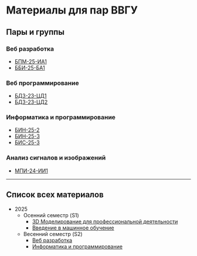 # Материалы для пар ВВГУ

## Пары и группы

### Веб разработка

- [БПМ-25-ИА1](2025-S2/web-frontend-programming/README.md)
- [ББИ-25-БА1](2025-S2/web-frontend-programming/README.md)

### Веб программирование

- [БДЗ-23-ЦД1](2025-S2/web-frontend-programming/README.md)
- [БДЗ-23-ЦД2](2025-S2/web-frontend-programming/README.md)

### Информатика и программирование

- [БИН-25-2](2025-S2/cs-programming/README.md)
- [БИН-25-3](2025-S2/cs-programming/README.md)
- [БИС-25-3](2025-S2/cs-programming/README.md)

### Анализ сигналов и изображений

- [МПИ-24-ИИ1](2025-S2/signal-image-analysis/README.md)

---

## Список всех материалов

- 2025
  - Осенний семестр (S1)
    - [3D Моделирование для профессиональной деятельности](https://github.com/mvodya/3d-course-blender/tree/b66d8c5eb315f0260f8e27ed3e60412d9416c92d)
    - [Введение в машинное обучение](https://github.com/mvodya/learning-ml-text-recognition/)
  - Весенний семестр (S2)
    - [Веб разработка](2025-S2/web-frontend-programming/)
    - [Информатика и программирование](2025-S2/cs-programming/README.md)